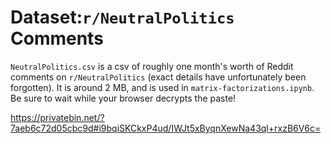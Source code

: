 # Dataset:`r/NeutralPolitics` Comments

`NeutralPolitics.csv` is a csv of roughly one month's worth of Reddit comments
on `r/NeutralPolitics` (exact details have unfortunately been forgotten). It is
around 2 MB, and is used in `matrix-factorizations.ipynb`. Be sure to wait while
your browser decrypts the paste!

https://privatebin.net/?7aeb6c72d05cbc9d#i9bqiSKCkxP4ud/IWJt5xByqnXewNa43ql+rxzB6V6c=
